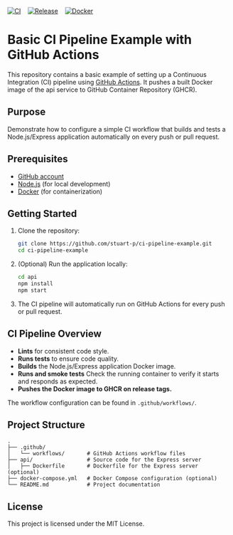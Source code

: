 [![CI](https://github.com/stuart-p/ci-example/actions/workflows/ci.yml/badge.svg)](https://github.com/stuart-p/ci-example/actions/workflows/ci.yml) &nbsp;&nbsp; [![Release](https://img.shields.io/github/v/tag/stuart-p/ci-example?label=latest%20release&color=red)](https://github.com/stuart-p/ci-example/releases) &nbsp;&nbsp; [![Docker](https://img.shields.io/badge/Docker_image-AADAD7?logo=docker)](https://ghcr.io/stuart-p/ci-example-api)

# Basic CI Pipeline Example with GitHub Actions

This repository contains a basic example of setting up a Continuous Integration (CI) pipeline using [GitHub Actions](https://github.com/features/actions). It pushes a built Docker image of the api service to GitHub Container Repository (GHCR).

## Purpose

Demonstrate how to configure a simple CI workflow that builds and tests a Node.js/Express application automatically on every push or pull request.

## Prerequisites

- [GitHub account](https://github.com/)
- [Node.js](https://nodejs.org/) (for local development)
- [Docker](https://www.docker.com/) (for containerization)

## Getting Started

1. Clone the repository:

   ```bash
   git clone https://github.com/stuart-p/ci-pipeline-example.git
   cd ci-pipeline-example
   ```

2. (Optional) Run the application locally:

   ```bash
   cd api
   npm install
   npm start
   ```

3. The CI pipeline will automatically run on GitHub Actions for every push or pull request.

## CI Pipeline Overview

- **Lints** for consistent code style.
- **Runs tests** to ensure code quality.
- **Builds** the Node.js/Express application Docker image.
- **Runs and smoke tests** Check the running container to verify it starts and responds as expected.
- **Pushes the Docker image to GHCR on release tags.**

The workflow configuration can be found in `.github/workflows/`.

## Project Structure

```
.
├── .github/
│   └── workflows/       # GitHub Actions workflow files
├── api/                 # Source code for the Express server
│   ├── Dockerfile       # Dockerfile for the Express server (optional)
├── docker-compose.yml   # Docker Compose configuration (optional)
└── README.md            # Project documentation
```

## License

This project is licensed under the MIT License.
